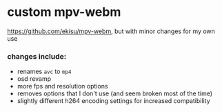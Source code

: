 # custom mpv-webm
https://github.com/ekisu/mpv-webm, but with minor changes for my own use

### changes include:
- renames `avc` to `mp4`
- osd revamp
- more fps and resolution options
- removes options that I don't use (and seem broken most of the time)
- slightly different h264 encoding settings for increased compatibility
